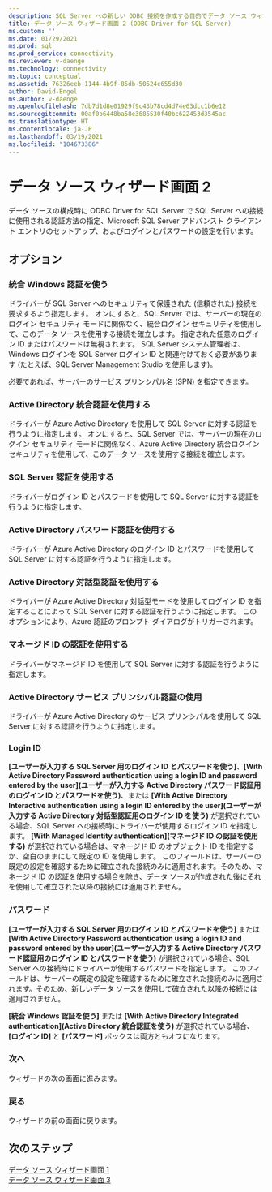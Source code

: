 ```yaml
---
description: SQL Server への新しい ODBC 接続を作成する目的でデータ ソース ウィザードで認証方法を選択する方法について学びます。
title: データ ソース ウィザード画面 2 (ODBC Driver for SQL Server)
ms.custom: ''
ms.date: 01/29/2021
ms.prod: sql
ms.prod_service: connectivity
ms.reviewer: v-daenge
ms.technology: connectivity
ms.topic: conceptual
ms.assetid: 76326eeb-1144-4b9f-85db-50524c655d30
author: David-Engel
ms.author: v-daenge
ms.openlocfilehash: 7db7d1d8e01929f9c43b78cd4d74e63dcc1b6e12
ms.sourcegitcommit: 00af0b6448ba58e3685530f40bc622453d3545ac
ms.translationtype: HT
ms.contentlocale: ja-JP
ms.lasthandoff: 03/19/2021
ms.locfileid: "104673386"
---
```

# <a name="data-source-wizard-screen-2"></a>データ ソース ウィザード画面 2

データ ソースの構成時に ODBC Driver for SQL Server で SQL Server への接続に使用される認証方法の指定、Microsoft SQL Server アドバンスト クライアント エントリのセットアップ、およびログインとパスワードの設定を行います。

## <a name="options"></a>オプション

### <a name="with-integrated-windows-authentication"></a>統合 Windows 認証を使う

ドライバーが SQL Server へのセキュリティで保護された (信頼された) 接続を要求するよう指定します。 オンにすると、SQL Server では、サーバーの現在のログイン セキュリティ モードに関係なく、統合ログイン セキュリティを使用して、このデータ ソースを使用する接続を確立します。 指定された任意のログイン ID またはパスワードは無視されます。 SQL Server システム管理者は、Windows ログインを SQL Server ログイン ID と関連付けておく必要があります (たとえば、SQL Server Management Studio を使用します)。

必要であれば、サーバーのサービス プリンシパル名 (SPN) を指定できます。

### <a name="with-active-directory-integrated-authentication"></a>Active Directory 統合認証を使用する

ドライバーが Azure Active Directory を使用して SQL Server に対する認証を行うように指定します。 オンにすると、SQL Server では、サーバーの現在のログイン セキュリティ モードに関係なく、Azure Active Directory 統合ログイン セキュリティを使用して、このデータ ソースを使用する接続を確立します。

### <a name="with-sql-server-authentication"></a>SQL Server 認証を使用する

ドライバーがログイン ID とパスワードを使用して SQL Server に対する認証を行うように指定します。

### <a name="with-active-directory-password-authentication"></a>Active Directory パスワード認証を使用する

ドライバーが Azure Active Directory のログイン ID とパスワードを使用して SQL Server に対する認証を行うように指定します。

### <a name="with-active-directory-interactive-authentication"></a>Active Directory 対話型認証を使用する

ドライバーが Azure Active Directory 対話型モードを使用してログイン ID を指定することによって SQL Server に対する認証を行うように指定します。 このオプションにより、Azure 認証のプロンプト ダイアログがトリガーされます。

### <a name="with-managed-identity-authentication"></a>マネージド ID の認証を使用する

ドライバーがマネージド ID を使用して SQL Server に対する認証を行うように指定します。

### <a name="with-active-directory-service-principal-authentication"></a>Active Directory サービス プリンシパル認証の使用

ドライバーが Azure Active Directory のサービス プリンシパルを使用して SQL Server に対する認証を行うように指定します。

### <a name="login-id"></a>Login ID

**[ユーザーが入力する SQL Server 用のログイン ID とパスワードを使う]**、**[With Active Directory Password authentication using a login ID and password entered by the user]\(ユーザーが入力する Active Directory パスワード認証用のログイン ID とパスワードを使う\)**、または **[With Active Directory Interactive authentication using a login ID entered by the user]\(ユーザーが入力する Active Directory 対話型認証用のログイン ID を使う\)** が選択されている場合、SQL Server への接続時にドライバーが使用するログイン ID を指定します。 **[With Managed Identity authentication]\(マネージド ID の認証を使用する\)** が選択されている場合は、マネージド ID のオブジェクト ID を指定するか、空白のままにして既定の ID を使用します。 このフィールドは、サーバーの既定の設定を確認するために確立された接続のみに適用されます。そのため、マネージド ID の認証を使用する場合を除き、データ ソースが作成された後にそれを使用して確立された以降の接続には適用されません。

### <a name="password"></a>パスワード

**[ユーザーが入力する SQL Server 用のログイン ID とパスワードを使う]** または **[With Active Directory Password authentication using a login ID and password entered by the user]\(ユーザーが入力する Active Directory パスワード認証用のログイン ID とパスワードを使う\)** が選択されている場合、SQL Server への接続時にドライバーが使用するパスワードを指定します。 このフィールドは、サーバーの既定の設定を確認するために確立された接続のみに適用されます。そのため、新しいデータ ソースを使用して確立された以降の接続には適用されません。

**[統合 Windows 認証を使う]** または **[With Active Directory Integrated authentication]\(Active Directory 統合認証を使う\)** が選択されている場合、**[ログイン ID]** と **[パスワード]** ボックスは両方ともオフになります。

### <a name="next"></a>次へ

ウィザードの次の画面に進みます。

### <a name="back"></a>戻る

ウィザードの前の画面に戻ります。

## <a name="next-steps"></a>次のステップ

[データ ソース ウィザード画面 1](dsn-wizard-1.md)  
[データ ソース ウィザード画面 3](dsn-wizard-3.md)  
